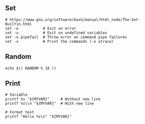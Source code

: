 ---
---

## Set

```shell
# https://www.gnu.org/software/bash/manual/html_node/The-Set-Builtin.html
set -e           # Exit on error
set -u           # Exit on undefined variables
set -o pipefail  # Throw error on command pipe failures
set -x           # Print the commands (-o xtrace)
```

## Random

```shell
echo $(( RANDOM % 10 ))
```

## Print

```shell
# Variable
printf %s "${MYVAR}"     # Without new line
printf %s\\n "${MYVAR}"  # With new line

# Format text
printf "Hello %s\n" "${MYVAR}"
```
